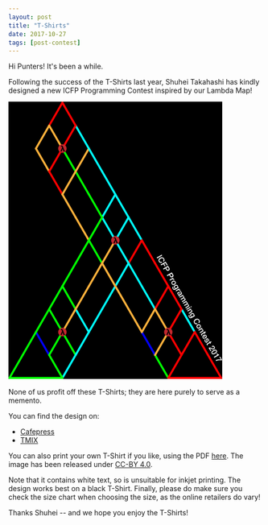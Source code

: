 ```yaml
---
layout: post
title: "T-Shirts"
date: 2017-10-27
tags: [post-contest]
---
```


Hi Punters! It's been a while.

Following the success of the T-Shirts last year, Shuhei Takahashi has kindly
designed a new ICFP Programming Contest inspired by our Lambda Map!

![t-shirts](/static/tees.png "t-shirts")

None of us profit off these T-Shirts; they are here purely to serve as a
memento.

You can find the design on:
  * [Cafepress](http://www.cafepress.com/cp/customize/product2.aspx?number=146062936)
  * [TMIX](https://tmix.jp/designs/3465031)

You can also print your own T-Shirt if you like, using the PDF
[here](https://drive.google.com/open?id=0ByBuTZcK8iVlUWhFci1qN1dQaHc). The image
has been released under [CC-BY 4.0](https://creativecommons.org/licenses/by/4.0/).

Note that it contains white text, so is unsuitable for inkjet printing. The
design works best on a black T-Shirt. Finally, please do make sure you check the
size chart when choosing the size, as the online retailers do vary!

Thanks Shuhei -- and we hope you enjoy the T-Shirts!
